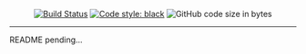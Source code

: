 <p align="center"><a href="https://travis-ci.com/ThatXliner/pyjim"><img src="https://travis-ci.com/ThatXliner/pyjim.svg?branch=master" alt="Build Status"></a>
<a href="https://github.com/psf/black"><img src="https://img.shields.io/badge/code%20style-black-000000.svg" alt="Code style: black"></a>
<img src="https://img.shields.io/github/languages/code-size/ThatXliner/pyjim" alt="GitHub code size in bytes"></p>

---

README pending...

